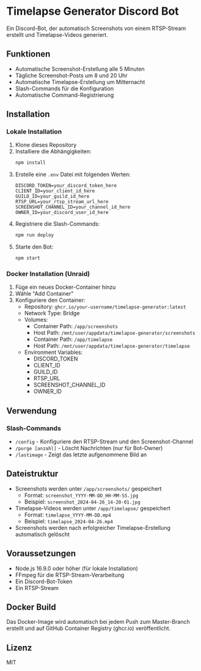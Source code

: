 # Timelapse Generator Discord Bot

Ein Discord-Bot, der automatisch Screenshots von einem RTSP-Stream erstellt und Timelapse-Videos generiert.

## Funktionen

- Automatische Screenshot-Erstellung alle 5 Minuten
- Tägliche Screenshot-Posts um 8 und 20 Uhr
- Automatische Timelapse-Erstellung um Mitternacht
- Slash-Commands für die Konfiguration
- Automatische Command-Registrierung

## Installation

### Lokale Installation

1. Klone dieses Repository
2. Installiere die Abhängigkeiten:
   ```bash
   npm install
   ```
3. Erstelle eine `.env` Datei mit folgenden Werten:
   ```
   DISCORD_TOKEN=your_discord_token_here
   CLIENT_ID=your_client_id_here
   GUILD_ID=your_guild_id_here
   RTSP_URL=your_rtsp_stream_url_here
   SCREENSHOT_CHANNEL_ID=your_channel_id_here
   OWNER_ID=your_discord_user_id_here
   ```
4. Registriere die Slash-Commands:
   ```bash
   npm run deploy
   ```
5. Starte den Bot:
   ```bash
   npm start
   ```

### Docker Installation (Unraid)

1. Füge ein neues Docker-Container hinzu
2. Wähle "Add Container"
3. Konfiguriere den Container:
   - Repository: `ghcr.io/your-username/timelapse-generator:latest`
   - Network Type: Bridge
   - Volumes:
     - Container Path: `/app/screenshots`
     - Host Path: `/mnt/user/appdata/timelapse-generator/screenshots`
     - Container Path: `/app/timelapse`
     - Host Path: `/mnt/user/appdata/timelapse-generator/timelapse`
   - Environment Variables:
     - DISCORD_TOKEN
     - CLIENT_ID
     - GUILD_ID
     - RTSP_URL
     - SCREENSHOT_CHANNEL_ID
     - OWNER_ID

## Verwendung

### Slash-Commands

- `/config` - Konfiguriere den RTSP-Stream und den Screenshot-Channel
- `/purge [anzahl]` - Löscht Nachrichten (nur für Bot-Owner)
- `/lastimage` - Zeigt das letzte aufgenommene Bild an

## Dateistruktur

- Screenshots werden unter `/app/screenshots/` gespeichert
  - Format: `screenshot_YYYY-MM-DD_HH-MM-SS.jpg`
  - Beispiel: `screenshot_2024-04-26_14-20-01.jpg`
- Timelapse-Videos werden unter `/app/timelapse/` gespeichert
  - Format: `timelapse_YYYY-MM-DD.mp4`
  - Beispiel: `timelapse_2024-04-26.mp4`
- Screenshots werden nach erfolgreicher Timelapse-Erstellung automatisch gelöscht

## Voraussetzungen

- Node.js 16.9.0 oder höher (für lokale Installation)
- FFmpeg für die RTSP-Stream-Verarbeitung
- Ein Discord-Bot-Token
- Ein RTSP-Stream

## Docker Build

Das Docker-Image wird automatisch bei jedem Push zum Master-Branch erstellt und auf GitHub Container Registry (ghcr.io) veröffentlicht.

## Lizenz

MIT

